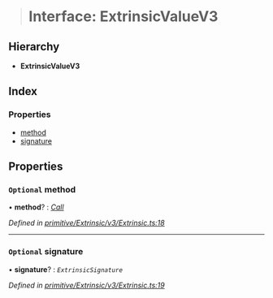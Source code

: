 > # Interface: ExtrinsicValueV3

## Hierarchy

* **ExtrinsicValueV3**

## Index

### Properties

* [method](_primitive_extrinsic_v3_extrinsic_.extrinsicvaluev3.md#optional-method)
* [signature](_primitive_extrinsic_v3_extrinsic_.extrinsicvaluev3.md#optional-signature)

## Properties

### `Optional` method

• **method**? : *[Call](../classes/_primitive_generic_call_.call.md)*

*Defined in [primitive/Extrinsic/v3/Extrinsic.ts:18](https://github.com/polkadot-js/api/blob/53256fe/packages/types/src/primitive/Extrinsic/v3/Extrinsic.ts#L18)*

___

### `Optional` signature

• **signature**? : *`ExtrinsicSignature`*

*Defined in [primitive/Extrinsic/v3/Extrinsic.ts:19](https://github.com/polkadot-js/api/blob/53256fe/packages/types/src/primitive/Extrinsic/v3/Extrinsic.ts#L19)*